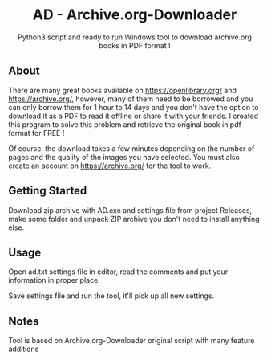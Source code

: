 <h1 align="center">AD - Archive.org-Downloader</h1>

  <p align="center">
    Python3 script and ready to run Windows tool to download archive.org books in PDF format !
    <br />
    </p>

## About 

There are many great books available on https://openlibrary.org/ and https://archive.org/, however, many of them need to be borrowed and you can only borrow them for 1 hour to 14 days and you don't have the option to download it as a PDF to read it offline or share it with your friends. I created this program to solve this problem and retrieve the original book in pdf format for FREE !

Of course, the download takes a few minutes depending on the number of pages and the quality of the images you have selected. You must also create an account on https://archive.org/ for the tool to work.


## Getting Started

Download zip archive with AD.exe and settings file from project Releases, make some folder and unpack ZIP archive you don't need to install anything else.
   
## Usage

Open ad.txt settings file in editor, read the comments and put your information in proper place.

Save settings file and run the tool, it'll pick up all new settings.

## Notes

Tool is based on Archive.org-Downloader original script with many feature additions 